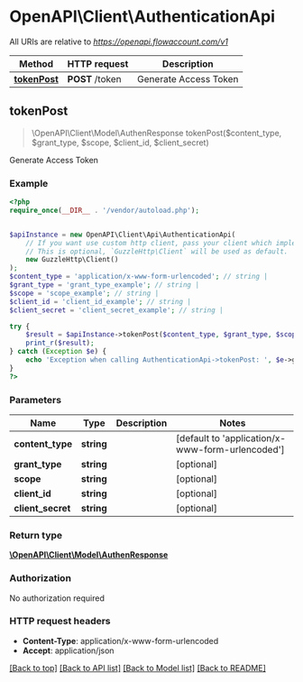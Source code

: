 # OpenAPI\Client\AuthenticationApi

All URIs are relative to *https://openapi.flowaccount.com/v1*

Method | HTTP request | Description
------------- | ------------- | -------------
[**tokenPost**](AuthenticationApi.md#tokenPost) | **POST** /token | Generate Access Token



## tokenPost

> \OpenAPI\Client\Model\AuthenResponse tokenPost($content_type, $grant_type, $scope, $client_id, $client_secret)

Generate Access Token

### Example

```php
<?php
require_once(__DIR__ . '/vendor/autoload.php');


$apiInstance = new OpenAPI\Client\Api\AuthenticationApi(
    // If you want use custom http client, pass your client which implements `GuzzleHttp\ClientInterface`.
    // This is optional, `GuzzleHttp\Client` will be used as default.
    new GuzzleHttp\Client()
);
$content_type = 'application/x-www-form-urlencoded'; // string | 
$grant_type = 'grant_type_example'; // string | 
$scope = 'scope_example'; // string | 
$client_id = 'client_id_example'; // string | 
$client_secret = 'client_secret_example'; // string | 

try {
    $result = $apiInstance->tokenPost($content_type, $grant_type, $scope, $client_id, $client_secret);
    print_r($result);
} catch (Exception $e) {
    echo 'Exception when calling AuthenticationApi->tokenPost: ', $e->getMessage(), PHP_EOL;
}
?>
```

### Parameters


Name | Type | Description  | Notes
------------- | ------------- | ------------- | -------------
 **content_type** | **string**|  | [default to &#39;application/x-www-form-urlencoded&#39;]
 **grant_type** | **string**|  | [optional]
 **scope** | **string**|  | [optional]
 **client_id** | **string**|  | [optional]
 **client_secret** | **string**|  | [optional]

### Return type

[**\OpenAPI\Client\Model\AuthenResponse**](../Model/AuthenResponse.md)

### Authorization

No authorization required

### HTTP request headers

- **Content-Type**: application/x-www-form-urlencoded
- **Accept**: application/json

[[Back to top]](#) [[Back to API list]](../../README.md#documentation-for-api-endpoints)
[[Back to Model list]](../../README.md#documentation-for-models)
[[Back to README]](../../README.md)

